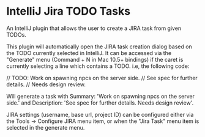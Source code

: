 # IntelliJ Jira TODO Tasks

An IntelliJ plugin that allows the user to create a JIRA task from given TODOs.

This plugin will automatically open the JIRA task creation dialog based on the TODO currently selected in IntelliJ.
It can be accessed via the "Generate" menu (Command + N in Mac 10.5+ bindings) if the caret is currently selecting a line which contains a TODO.
i.e, the following code:

// TODO: Work on spawning npcs on the server side.
// See spec for further details.
// Needs design review.

Will generate a task with Summary: 'Work on spawning npcs on the server side.' and Description: 'See spec for further details. Needs design review'.

JIRA settings (username, base url, project ID) can be configured either via the Tools -&gt; Configure JIRA menu item, or when the "Jira Task" menu item is selected in the generate menu.
